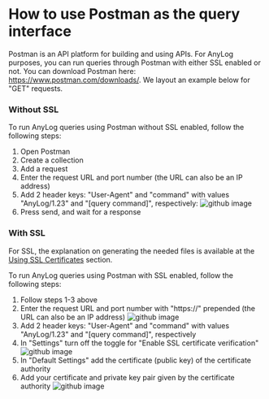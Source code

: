 # How to use Postman as the query interface
Postman is an API platform for building and using APIs. 
For AnyLog purposes, you can run queries through Postman with either SSL enabled or not. 
You can download Postman here: https://www.postman.com/downloads/.
We layout an example below for "GET" requests. 

### Without SSL
To run AnyLog queries using Postman without SSL enabled, follow the following steps:
1. Open Postman
2. Create a collection
3. Add a request
4. Enter the request URL and port number (the URL can also be an IP address)
5. Add 2 header keys: "User-Agent" and "command" with values "AnyLog/1.23" and "[query command]", respectively:
![github image](https://user-images.githubusercontent.com/16313057/132929390-0f89b6c7-b88c-4665-a963-2da17645df20.png)
6. Press send, and wait for a response

### With SSL

For SSL, the explanation on generating the needed files is available at the [Using SSL Certificates](https://github.com/AnyLog-co/documentation/blob/master/authentication.md#using-ssl-certificates) section.

To run AnyLog queries using Postman with SSL enabled, follow the following steps:
1. Follow steps 1-3 above
2. Enter the request URL and port number with "https://" prepended (the URL can also be an IP address)
![github image](https://user-images.githubusercontent.com/16313057/132929414-7b75bc13-4d51-4a48-b189-6a8a75e41c8f.png)
3. Add 2 header keys: "User-Agent" and "command" with values "AnyLog/1.23" and "[query command]", respectively
4. In "Settings" turn off the toggle for "Enable SSL certificate verification"
![github image](https://user-images.githubusercontent.com/16313057/132929419-282c6933-9c08-40a9-ae16-ef77224ff2fe.png)
5. In "Default Settings" add the certificate (public key) of the certificate authority
6. Add your certificate and private key pair given by the certificate authority
![github image](https://user-images.githubusercontent.com/16313057/132929434-baa81c83-2ba8-467d-8b2d-a0db12bf6544.png)

